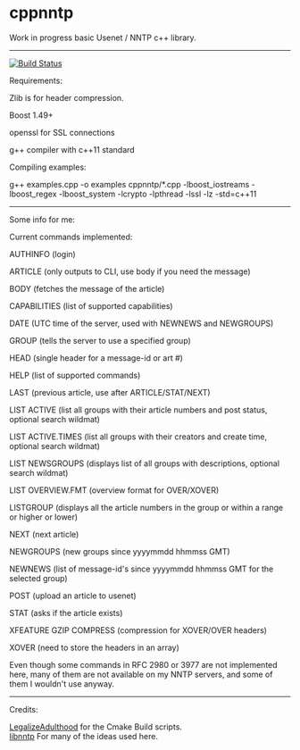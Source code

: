 cppnntp
==========

Work in progress basic Usenet / NNTP c++ library.

------------------------------------------------------------------------

[![Build Status](https://travis-ci.org/kevinlekiller/cppnntp.svg?branch=master)](https://travis-ci.org/kevinlekiller/cppnntp)

Requirements:

Zlib is for header compression.

Boost 1.49+

openssl for SSL connections

g++ compiler with c++11 standard

Compiling examples:

g++ examples.cpp -o examples cppnntp/*.cpp -lboost_iostreams -lboost_regex -lboost_system -lcrypto -lpthread -lssl -lz -std=c++11

------------------------------------------------------------------------

Some info for me:


Current commands implemented:

AUTHINFO      (login)

ARTICLE       (only outputs to CLI, use body if you need the message)

BODY          (fetches the message of the article)

CAPABILITIES  (list of supported capabilities)

DATE          (UTC time of the server, used with NEWNEWS and NEWGROUPS)

GROUP         (tells the server to use a specified group)

HEAD          (single header for a message-id or art #)

HELP          (list of supported commands)

LAST          (previous article, use after ARTICLE/STAT/NEXT)

LIST ACTIVE   (list all groups with their article numbers and post status, optional search wildmat)

LIST ACTIVE.TIMES (list all groups with their creators and create time, optional search wildmat)

LIST NEWSGROUPS (displays list of all groups with descriptions, optional search wildmat)

LIST OVERVIEW.FMT (overview format for OVER/XOVER)  

LISTGROUP     (displays all the article numbers in the group or within a range or higher or lower)

NEXT          (next article)

NEWGROUPS     (new groups since yyyymmdd hhmmss GMT)

NEWNEWS       (list of message-id's since yyyymmdd hhmmss GMT for the selected group)      

POST          (upload an article to usenet)

STAT          (asks if the article exists)

XFEATURE GZIP COMPRESS (compression for XOVER/OVER headers)

XOVER         (need to store the headers in an array)

Even though some commands in RFC 2980 or 3977 are not implemented here, many of them are
not available on my NNTP servers, and some of them I wouldn't use anyway.


------------------------------------------------------------------------

Credits:

[LegalizeAdulthood](https://github.com/LegalizeAdulthood) for the Cmake Build scripts.  
[libnntp](https://code.google.com/p/libnntp/) For many of the ideas used here.
